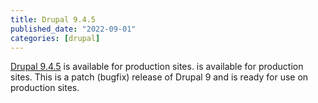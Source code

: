```yaml
---
title: Drupal 9.4.5
published_date: "2022-09-01"
categories: [drupal]
---
```

[Drupal 9.4.5](https://www.drupal.org/project/drupal/releases/9.4.5) is available for production sites. is available for production sites. This is a patch (bugfix) release of Drupal 9 and is ready for use on production sites.

